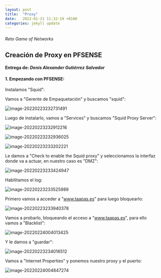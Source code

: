 ```yaml
---
layout: post
title:  "Proxy"
date:   2022-01-21 11:32:19 +0100
categories: jekyll update
---
```

###### Reto Game of Networks

## Creación de Proxy en PFSENSE

#### Entrega de: *Denis Alexander Gutiérrez Salvador*

#### 1. Empezando con PFSENSE:

Instalamos "Squid":

Vamos a "Gerente de Empaquetación" y buscamos "squid":

![image-20220223232731491](https://github.com/MaTthewSsD/Reto/blob/gh-pages/_posts/proxy/image-20220223232731491.png?raw=true)

Luego de instalarlo, vamos a "Services" y buscamos "Squid Proxy Server":

![image-20220223232912216](https://github.com/MaTthewSsD/Reto/blob/gh-pages/_posts/proxy/image-20220223232912216.png?raw=true)

![image-20220223232936025](https://github.com/MaTthewSsD/Reto/blob/gh-pages/_posts/proxy/image-20220223232936025.png?raw=true)

![image-20220223233202221](https://github.com/MaTthewSsD/Reto/blob/gh-pages/_posts/proxy/image-20220223233202221.png?raw=true)

Le damos a "Check to enable the Squid proxy" y seleccionamos la interfaz donde va a actuar, en nuestro caso es "DMZ":

![image-20220223233424947](https://github.com/MaTthewSsD/Reto/blob/gh-pages/_posts/proxy/image-20220223233424947.png?raw=true)

Habilitamos el log:

![image-20220223233525989](https://github.com/MaTthewSsD/Reto/blob/gh-pages/_posts/proxy/image-20220223233525989.png?raw=true)

Primero vamos a acceder a "www.taapas.es" para luego bloquearlo:

![image-20220223233940378](https://github.com/MaTthewSsD/Reto/blob/gh-pages/_posts/proxy/image-20220223233940378.png?raw=true)

Vamos a probarlo, bloqueando el acceso a "www.taapas.es", para ello vamos a "Blacklist":

![image-20220224004013425](https://github.com/MaTthewSsD/Reto/blob/gh-pages/_posts/proxy/image-20220224004013425.png?raw=true)

Y le damos a "guardar":

![image-20220223234016512](https://github.com/MaTthewSsD/Reto/blob/gh-pages/_posts/proxy/image-20220223234016512.png?raw=true)

Vamos a "Internet Properties" y ponemos nuestro proxy y el puerto:

![image-20220224004847274](https://github.com/MaTthewSsD/Reto/blob/gh-pages/_posts/proxy/image-20220224004847274.png?raw=true)







